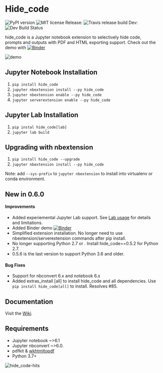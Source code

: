 # Hide_code
![PyPI version](https://badge.fury.io/py/hide_code.svg) ![MIT license](https://img.shields.io/github/license/mashape/apistatus.svg) 
Release: ![Travis release build](https://travis-ci.org/kirbs-/hide_code.svg?branch=master) Dev: ![Dev Build Status](https://travis-ci.org/kirbs-/hide_code.svg?branch=dev)

hide_code is a Jupyter notebook extension to selectively hide code, prompts and outputs with PDF and HTML exporting support. Check out the demo with [![Binder](https://mybinder.org/badge_logo.svg)](https://mybinder.org/v2/gh/kirbs-/hide_code/master?filepath=demo.ipynb)

![demo](/images/demo.gif)

## Jupyter Notebook Installation
1. `pip install hide_code`
2. `jupyter nbextension install --py hide_code`
3. `jupyter nbextension enable --py hide_code`
4. `jupyter serverextension enable --py hide_code`

## Jupyter Lab Installation
1. `pip instal hide_code[lab]`
2. `jupyter lab build`

## Upgrading with nbextension
1. `pip install hide_code --upgrade`
2. `jupyter nbextension install --py hide_code`

Note: add `--sys-prefix` to `jupyter nbextension` to install into virtualenv or conda environment.

## New in 0.6.0
#### Improvements
* Added experiemental Jupyter Lab support. See [Lab usage](https://github.com/kirbs-/hide_code/wiki/Lab%20Usage) for details and limitations.
* Added Binder demo [![Binder](https://mybinder.org/badge_logo.svg)](https://mybinder.org/v2/gh/kirbs-/hide_code/master?filepath=demo.ipynb)
* Simplified extension installation. No longer need to use nbextension/serverextension commands after pip install.
* No longer supporting Python 2.7 or . Install hide_code==0.5.2 for Python 2.7.
* 0.5.6 is the last version to support Python 3.6 and older.

#### Bug Fixes
* Support for nbconvert 6.x and notebook 6.x
* Added extras_install [all] to install hide_code and all dependencies. Use `pip install hide_code[all]` to install. Resolves #85. 




## Documentation
Visit the [Wiki](https://github.com/kirbs-/hide_code/wiki).

## Requirements
* Jupyter notebook ~>6.1
* Jupyter nbconvert ~>6.0.
* pdfkit & [wkhtmltopdf](http://wkhtmltopdf.org/)
* Python 3.7+

![hide_code-hits](https://caspersci.uk.to/cgi-bin/hits.cgi?q=hide_code&style=social&r=https://github.com/kirbs-/hide_code&l=https://caspersci.uk.to/images/tqdm.png&f=https://raw.githubusercontent.com/tqdm/tqdm/master/images/logo.gif)

